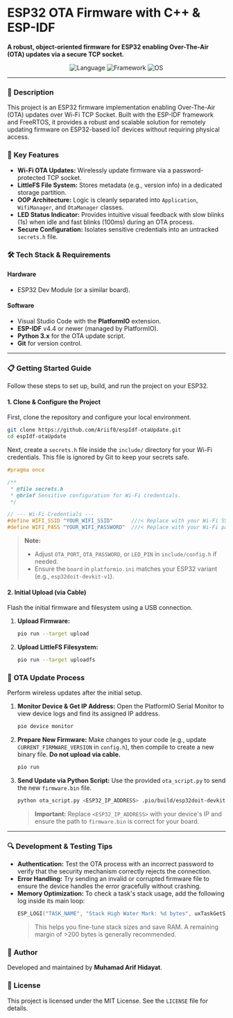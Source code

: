 # **ESP32 OTA Firmware with C++ & ESP-IDF**

**A robust, object-oriented firmware for ESP32 enabling Over-The-Air (OTA) updates via a secure TCP socket.**

<p align="center">
  <img alt="Language" src="https://img.shields.io/badge/Language-C%2B%2B-blue.svg?style=for-the-badge">
  <img alt="Framework" src="https://img.shields.io/badge/Framework-ESP--IDF-red.svg?style=for-the-badge">
  <img alt="OS" src="https://img.shields.io/badge/OS-FreeRTOS-green.svg?style=for-the-badge">
</p>

-----

### 📖 **Description**

This project is an ESP32 firmware implementation enabling Over-The-Air (OTA) updates over Wi-Fi TCP Socket. Built with the ESP-IDF framework and FreeRTOS, it provides a robust and scalable solution for remotely updating firmware on ESP32-based IoT devices without requiring physical access.

### 🚀 **Key Features**

  * **Wi-Fi OTA Updates:** Wirelessly update firmware via a password-protected TCP socket.
  * **LittleFS File System:** Stores metadata (e.g., version info) in a dedicated storage partition.
  * **OOP Architecture:** Logic is cleanly separated into `Application`, `WifiManager`, and `OtaManager` classes.
  * **LED Status Indicator:** Provides intuitive visual feedback with slow blinks (1s) when idle and fast blinks (100ms) during an OTA process.
  * **Secure Configuration:** Isolates sensitive credentials into an untracked `secrets.h` file.

### 🛠️ **Tech Stack & Requirements**

#### Hardware

  * ESP32 Dev Module (or a similar board).

#### Software

  * Visual Studio Code with the **PlatformIO** extension.
  * **ESP-IDF** v4.4 or newer (managed by PlatformIO).
  * **Python 3.x** for the OTA update script.
  * **Git** for version control.

-----

### 📋 **Getting Started Guide**

Follow these steps to set up, build, and run the project on your ESP32.

#### 1\. **Clone & Configure the Project**

First, clone the repository and configure your local environment.

```bash
git clone https://github.com/Ariif0/espIdf-otaUpdate.git
cd espIdf-otaUpdate
```

Next, create a `secrets.h` file inside the `include/` directory for your Wi-Fi credentials. This file is ignored by Git to keep your secrets safe.

```cpp
#pragma once

/**
 * @file secrets.h
 * @brief Sensitive configuration for Wi-Fi credentials.
 */

// --- Wi-Fi Credentials ---
#define WIFI_SSID "YOUR_WIFI_SSID"      ///< Replace with your Wi-Fi SSID
#define WIFI_PASS "YOUR_WIFI_PASSWORD"  ///< Replace with your Wi-Fi password
```

> **Note:**
>
>   - Adjust `OTA_PORT`, `OTA_PASSWORD`, or `LED_PIN` in `include/config.h` if needed.
>   - Ensure the `board` in `platformio.ini` matches your ESP32 variant (e.g., `esp32doit-devkit-v1`).

#### 2\. **Initial Upload (via Cable)**

Flash the initial firmware and filesystem using a USB connection.

1.  **Upload Firmware:**
    ```bash
    pio run --target upload
    ```
2.  **Upload LittleFS Filesystem:**
    ```bash
    pio run --target uploadfs
    ```

### 💨 **OTA Update Process**

Perform wireless updates after the initial setup.

1.  **Monitor Device & Get IP Address:**
    Open the PlatformIO Serial Monitor to view device logs and find its assigned IP address.
    ```bash
    pio device monitor
    ```
2.  **Prepare New Firmware:**
    Make changes to your code (e.g., update `CURRENT_FIRMWARE_VERSION` in `config.h`), then compile to create a new binary file. **Do not upload via cable.**
    ```bash
    pio run
    ```
3.  **Send Update via Python Script:**
    Use the provided `ota_script.py` to send the new `firmware.bin` file.
    ```bash
    python ota_script.py <ESP32_IP_ADDRESS> .pio/build/esp32doit-devkit-v1/firmware.bin
    ```
    > **Important:** Replace `<ESP32_IP_ADDRESS>` with your device's IP and ensure the path to `firmware.bin` is correct for your board.

-----

### 🔍 **Development & Testing Tips**

  * **Authentication:** Test the OTA process with an incorrect password to verify that the security mechanism correctly rejects the connection.
  * **Error Handling:** Try sending an invalid or corrupted firmware file to ensure the device handles the error gracefully without crashing.
  * **Memory Optimization:** To check a task's stack usage, add the following log inside its main loop:
    ```cpp
    ESP_LOGI("TASK_NAME", "Stack High Water Mark: %d bytes", uxTaskGetStackHighWaterMark(NULL) * sizeof(StackType_t));
    ```
    > This helps you fine-tune stack sizes and save RAM. A remaining margin of \>200 bytes is generally recommended.

### 👤 **Author**

Developed and maintained by **Muhamad Arif Hidayat**.

### 📜 **License**

This project is licensed under the MIT License. See the `LICENSE` file for details.
